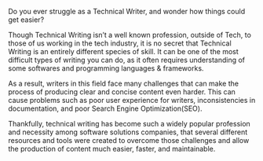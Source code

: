 Do you ever struggle as a Technical Writer, and wonder how things could get easier? 

Though Technical Writing isn’t a well known profession, outside of Tech, to those of us working in the tech industry, it is no secret that Technical Writing is an entirely different species of skill. It can be one of the most difficult types of writing you can do, as it often requires understanding of some softwares and programming languages & frameworks. 

As a result, writers in this field face many challenges that can make the process of producing clear and concise content even harder. This can cause problems such as poor user experience for writers, inconsistencies in documentation, and poor Search Engine Optimization(SEO). 

Thankfully, technical writing has become such a widely popular profession and necessity among software solutions companies, that several different resources and tools were created to  overcome those challenges and allow the production of content much easier, faster, and maintainable.
